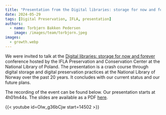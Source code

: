 ```yaml
---
title: "Presentation from the Digital libraries: storage for now and forever conference"
date: 2024-05-29
tags: [Digital Preservation, IFLA, presentation]
authors: 
  - name: Torbjørn Bakken Pedersen
    image: /images/team/torbjorn.jpeg
images: 
  - growth.webp
---
```


We were invited to talk at the [Digital libraries: storage for now and forever](https://www.bn.org.pl/aktualnosci/5307-digital-libraries:-storage-for-now-and-forever.-konferencja-na-temat-przechowywania-zbiorow-w-bibliotekach-cyfrowych..html) conference hosted by the IFLA Preservation and Conservation Center at the National Library of Poland. The presentation is a crash course through digital storage and digital preservation practices at the National Library of Norway over the past 20 years. It concludes with our current status and our future plans.

The recording of the event can be found below. Our presentation starts at 4h01m44s. The slides are available as a PDF [here](2024-05-29-IFLA-PAC-DIGIPRES.pdf).

{{< youtube id=OIw_g36bCjw start=14502 >}}
